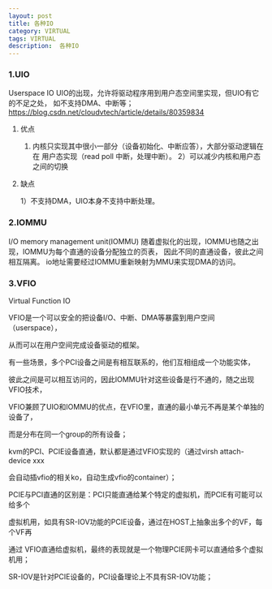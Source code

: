 ```yaml
---
layout: post
title: 各种IO
category: VIRTUAL
tags: VIRTUAL
description:  各种IO
---
```


### 1.**UIO**

  Userspace IO
  UIO的出现，允许将驱动程序用到用户态空间里实现，但UIO有它的不足之处，
  如不支持DMA、中断等；
  https://blog.csdn.net/cloudvtech/article/details/80359834

1. 优点
    1) 内核只实现其中很小一部分（设备初始化、中断应答），大部分驱动逻辑在在
       用户态实现（read poll 中断，处理中断）。
    2）可以减少内核和用户态之间的切换

2. 缺点

    1）不支持DMA，UIO本身不支持中断处理。

### 2.**IOMMU**

  I/O memory management unit(IOMMU)
  随着虚拟化的出现，IOMMU也随之出现，IOMMU为每个直通的设备分配独立的页表，
  因此不同的直通设备，彼此之间相互隔离。
  io地址需要经过IOMMU重新映射为MMU来实现DMA的访问。

### 3.**VFIO**

  Virtual Function IO

  VFIO是一个可以安全的把设备I/O、中断、DMA等暴露到用户空间（userspace），

  从而可以在用户空间完成设备驱动的框架。


  有一些场景，多个PCI设备之间是有相互联系的，他们互相组成一个功能实体，

  彼此之间是可以相互访问的，因此IOMMU针对这些设备是行不通的，随之出现VFIO技术，

  VFIO兼顾了UIO和IOMMU的优点，在VFIO里，直通的最小单元不再是某个单独的设备了，

  而是分布在同一个group的所有设备；

  kvm的PCI、PCIE设备直通，默认都是通过VFIO实现的（通过virsh attach-device xxx

  会自动插vfio的相关ko，自动生成vfio的container）；

  PCIE与PCI直通的区别是：PCI只能直通给某个特定的虚拟机，而PCIE有可能可以给多个

  虚拟机用，如具有SR-IOV功能的PCIE设备，通过在HOST上抽象出多个的VF，每个VF再

  通过 VFIO直通给虚拟机，最终的表现就是一个物理PCIE网卡可以直通给多个虚拟机用；

  SR-IOV是针对PCIE设备的，PCI设备理论上不具有SR-IOV功能；


